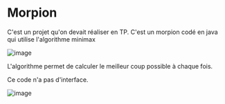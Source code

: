 # Morpion

C'est un projet qu'on devait réaliser en TP. C'est un morpion codé en java qui utilise l'algorithme minimax

![image](https://user-images.githubusercontent.com/71151090/158796231-776779b6-7001-4d01-bf89-80ade146fcd5.png)

L'algorithme permet de calculer le meilleur coup possible à chaque fois.

Ce code n'a pas d'interface.

![image](https://user-images.githubusercontent.com/71151090/158796834-95e903f2-fb1b-4883-b3ce-896220d96c84.png)
